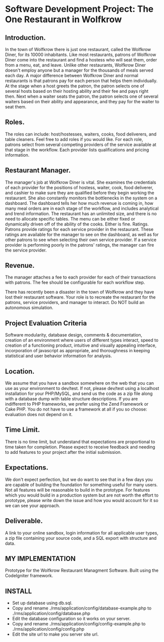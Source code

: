 # Software Development Project: The One Restaurant in Wolfkrow

## Introduction. 

In the town of Wolfkrow there is just one restaurant, called the Wolfkrow Diner, for its 10000 inhabitants. Like most restaurants, patrons of Wolfkrow Diner come into the restaurant and find a hostess who will seat them, order from a menu, eat, and leave. Unlike other restaurants, Wolfkrow Diner doesn't employ anyone but a manager for the thousands of meals served each day. A major difference between Wolfkrow Diner and normal restaurants is that patrons pay for each person that helps them individually. At the stage when a host greets the patron, the patron selects one of several hosts based on their hosting ability and their fee and pays right then. Next when a waiter seats the patron, the patron selects one of several waiters based on their ability and appearance, and they pay for the waiter to seat them. 

## Roles.

The roles can include: host/hostesses, waiters, cooks, food deliverers, and table cleaners. Feel free to add roles if you would like. For each role, patrons select from several competing providers of the service available at that stage in the workflow. Each provider lists qualifications and pricing information.

## Restaurant Manager. 

The manager's job at Wolfkrow Diner is vital. She examines the credentials of each provider for the positions of hostess, waiter, cook, food deliverer, and cashier to make sure they are qualified before they begin working the restaurant. She also constantly monitors the bottlenecks in the system on a dashboard. The dashboard tells her how much revenue is coming in, how many meal orders are in each stage of the workflow, and includes analytical and trend information. The restaurant has an unlimited size, and there is no need to allocate specific tables. The menu can be either fixed or dynamically driven off of the ability of the cooks. Either is fine. 
Ratings. Patrons provide ratings for each service provider in the restaurant. These ratings are available for the manager to see on the dashboard, as well as for other patrons to see when selecting their own service provider. If a service provider is performing poorly in the patrons' ratings, the manager can fire the service provider. 

## Revenue.

The manager attaches a fee to each provider for each of their transactions with patrons. The fee should be configurable for each workflow step. 

There has recently been a disaster in the town of Wolfkrow and they have lost their restaurant software. Your role is to recreate the restaurant for the patrons, service providers, and manager to interact. Do NOT build an autonomous simulation. 

## Project Evaluation Criteria 

Software modularity, database design, comments & documentation, creation of an environment where users of different types interact, speed to creation of a functioning product, intuitive and visually appealing interface, incorporation of javascript as appropriate, and thoroughness in keeping statistical and user behavior information for analysis. 

## Location. 

We assume that you have a sandbox somewhere on the web that you can use as your environment to dev/test.  If not, please dev/test using a localhost installation for your PHP/MySQL, and send us the code as a zip file along with a database dump with table structure descriptions. If you are indifferent to PHP frameworks, we prefer using the Zend Framework or Cake PHP. You do not have to use a framework at all if you so choose: evaluation does not depend on it. 

## Time Limit.

There is no time limit, but understand that expectations are proportional to time taken for completion. Please expect to receive feedback and needing to add features to your project after the initial submission. 

## Expectations.

We don't expect perfection, but we do want to see that in a few days you are capable of building the foundation for something useful for many users.  Not all features will be reasonable to build in the prototype. For features which you would build in a production system but are not worth the effort to prototype, please write down the issue and how you would account for it so we can see your approach. 

## Deliverable. 

A link to your online sandbox, login information for all applicable user types, a zip file containing your source code, and a SQL export with structure and data.

MY IMPLEMENTATION 
-----------------

Prototype for the Wolfkrow Restaurant Managment Software. Built using the CodeIgniter framework.

INSTALL
-------

- Set up database using db.sql.
- Copy and rename ./rms/application/config/database-example.php 
  to ./rms/application/config/database.php
- Edit the database configuration so it works on your server.
- Copy and rename ./rms/application/config/config-example.php 
  to ./rms/application/config/config.php
- Edit the site url to make you server site url.